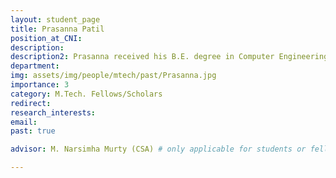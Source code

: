 ```yaml
---
layout: student_page
title: Prasanna Patil
position_at_CNI: 
description: 
description2: Prasanna received his B.E. degree in Computer Engineering from L. D. College of Engineering, Ahmedabad in 2014. He is currently working under Prof. M Narasimha Murty. He is broadly interested in hypergraphs which are higher-order graphs. His current research focuses on addressing issues involved in hyperedge prediction over hypergraphs. The aim is to develop a machine learning algorithm for hyperedge prediction which is general enough so that it can be applied to hypergraphs emerging in different domains such as biological networks, social networks and communication networks.
department:
img: assets/img/people/mtech/past/Prasanna.jpg
importance: 3
category: M.Tech. Fellows/Scholars
redirect: 
research_interests: 
email: 
past: true

advisor: M. Narsimha Murty (CSA) # only applicable for students or fellows

---
```

